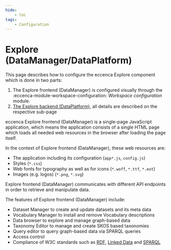 ```yaml
---
hide:
    - toc
tags:
    - Configuration
---
```

# Explore (DataManager/DataPlatform)

This page describes how to configure the eccenca Explore component which is done in two parts:

1.  The Explore frontend (DataManager) is configured visually through the :eccenca-module-workspace-configuration: _Workspace configuration_ module.
2.  [The Explore backend (DataPlatform)](dataplatform), all details are described on the respective sub-page

eccenca Explore frontend (DataManager) is a single-page JavaScript application, which means the application consists of a single HTML page which loads all needed web resources in the browser after loading the page itself.

In the context of Explore frontend (DataManager), these web resources are:

-   The application including its configuration (`app*.js`, `config.js`)
-   Styles (`*.css`)
-   Web fonts for typography as well as for icons (`*.woff`, `*.ttf`, `*.eot`)
-   Images (e.g. logos) (`*.png`, `*.svg`)

Explore frontend (DataManager) communicates with different API endpoints in order to retrieve and manipulate data.

The features of Explore frontend (DataManager) include:

-   Dataset Manager to create and update datasets and its meta data
-   Vocabulary Manager to install and remove Vocabulary descriptions
-   Data browser to explore and manage graph-based data
-   Taxonomy Editor to manage and create SKOS based taxonomies
-   Query editor to query graph-based data via SPARQL queries
-   Access control
-   Compliance of W3C standards such as [RDF](https://www.w3.org/standards/techs/rdf#w3c_all), [Linked Data](https://www.w3.org/standards/techs/linkeddata#w3c_all) and [SPARQL](https://www.w3.org/standards/techs/sparql#w3c_all)

